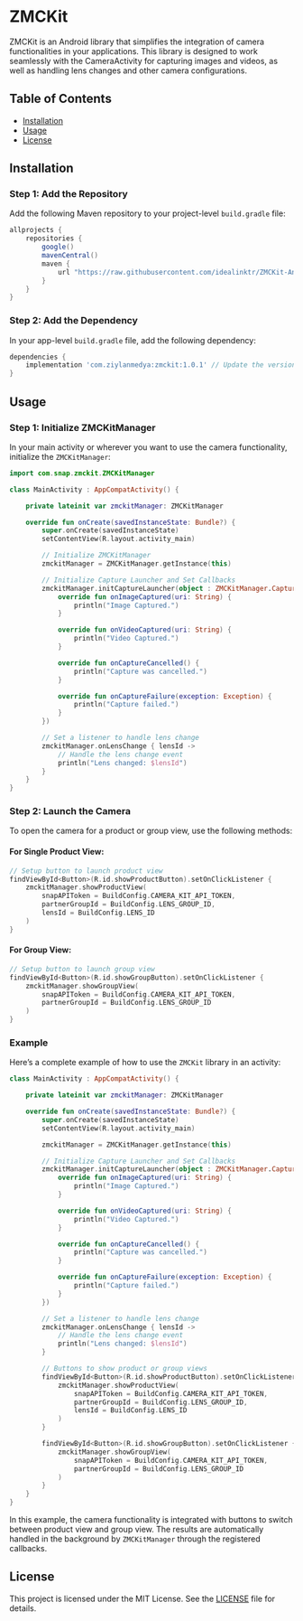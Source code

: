 # ZMCKit

ZMCKit is an Android library that simplifies the integration of camera functionalities in your applications. This library is designed to work seamlessly with the CameraActivity for capturing images and videos, as well as handling lens changes and other camera configurations.

## Table of Contents
- [Installation](#installation)
- [Usage](#usage)
- [License](#license)

## Installation

### Step 1: Add the Repository

Add the following Maven repository to your project-level `build.gradle` file:

```groovy
allprojects {
    repositories {
        google()
        mavenCentral()
        maven {
            url "https://raw.githubusercontent.com/idealinktr/ZMCKit-Android/main/"
        }
    }
}
```

### Step 2: Add the Dependency

In your app-level `build.gradle` file, add the following dependency:

```groovy
dependencies {
    implementation 'com.ziylanmedya:zmckit:1.0.1' // Update the version as necessary
}
```

## Usage

### Step 1: Initialize ZMCKitManager

In your main activity or wherever you want to use the camera functionality, initialize the `ZMCKitManager`:

```kotlin
import com.snap.zmckit.ZMCKitManager

class MainActivity : AppCompatActivity() {

    private lateinit var zmckitManager: ZMCKitManager

    override fun onCreate(savedInstanceState: Bundle?) {
        super.onCreate(savedInstanceState)
        setContentView(R.layout.activity_main)

        // Initialize ZMCKitManager
        zmckitManager = ZMCKitManager.getInstance(this)

        // Initialize Capture Launcher and Set Callbacks
        zmckitManager.initCaptureLauncher(object : ZMCKitManager.CaptureCallback {
            override fun onImageCaptured(uri: String) {
                println("Image Captured.")
            }

            override fun onVideoCaptured(uri: String) {
                println("Video Captured.")
            }

            override fun onCaptureCancelled() {
                println("Capture was cancelled.")
            }

            override fun onCaptureFailure(exception: Exception) {
                println("Capture failed.")
            }
        })

        // Set a listener to handle lens change
        zmckitManager.onLensChange { lensId ->
            // Handle the lens change event
            println("Lens changed: $lensId")
        }
    }
}
```

### Step 2: Launch the Camera

To open the camera for a product or group view, use the following methods:

#### For Single Product View:
```kotlin
// Setup button to launch product view
findViewById<Button>(R.id.showProductButton).setOnClickListener {
    zmckitManager.showProductView(
        snapAPIToken = BuildConfig.CAMERA_KIT_API_TOKEN,
        partnerGroupId = BuildConfig.LENS_GROUP_ID,
        lensId = BuildConfig.LENS_ID
    )
}
```

#### For Group View:
```kotlin
// Setup button to launch group view
findViewById<Button>(R.id.showGroupButton).setOnClickListener {
    zmckitManager.showGroupView(
        snapAPIToken = BuildConfig.CAMERA_KIT_API_TOKEN,
        partnerGroupId = BuildConfig.LENS_GROUP_ID
    )
}
```

### Example

Here’s a complete example of how to use the `ZMCKit` library in an activity:

```kotlin
class MainActivity : AppCompatActivity() {

    private lateinit var zmckitManager: ZMCKitManager

    override fun onCreate(savedInstanceState: Bundle?) {
        super.onCreate(savedInstanceState)
        setContentView(R.layout.activity_main)

        zmckitManager = ZMCKitManager.getInstance(this)

        // Initialize Capture Launcher and Set Callbacks
        zmckitManager.initCaptureLauncher(object : ZMCKitManager.CaptureCallback {
            override fun onImageCaptured(uri: String) {
                println("Image Captured.")
            }

            override fun onVideoCaptured(uri: String) {
                println("Video Captured.")
            }

            override fun onCaptureCancelled() {
                println("Capture was cancelled.")
            }

            override fun onCaptureFailure(exception: Exception) {
                println("Capture failed.")
            }
        })

        // Set a listener to handle lens change
        zmckitManager.onLensChange { lensId ->
            // Handle the lens change event
            println("Lens changed: $lensId")
        }

        // Buttons to show product or group views
        findViewById<Button>(R.id.showProductButton).setOnClickListener {
            zmckitManager.showProductView(
                snapAPIToken = BuildConfig.CAMERA_KIT_API_TOKEN,
                partnerGroupId = BuildConfig.LENS_GROUP_ID,
                lensId = BuildConfig.LENS_ID
            )
        }

        findViewById<Button>(R.id.showGroupButton).setOnClickListener {
            zmckitManager.showGroupView(
                snapAPIToken = BuildConfig.CAMERA_KIT_API_TOKEN,
                partnerGroupId = BuildConfig.LENS_GROUP_ID
            )
        }
    }
}
```

In this example, the camera functionality is integrated with buttons to switch between product view and group view. The results are automatically handled in the background by `ZMCKitManager` through the registered callbacks.

## License

This project is licensed under the MIT License. See the [LICENSE](LICENSE) file for details.
